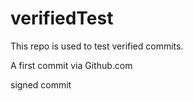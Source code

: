 # verifiedTest
This repo is used to test verified commits.

A first commit via Github.com

signed commit
